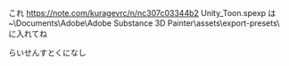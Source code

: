 これ https://note.com/kuragevrc/n/nc307c03344b2
Unity_Toon.spexp は ~\Documents\Adobe\Adobe Substance 3D Painter\assets\export-presets\ に入れてね

らいせんすとくになし

